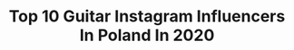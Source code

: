 ---
title: Top 10 Guitar Instagram Influencers In Poland In 2020
description: >-
  Find top guitar Instagram influencers in Poland in 2020. Most popular hashtags: #poland #guitar #polishgirl #video.
platform: Instagram
hits: 58
text_top: Analyze the top-rated Instagram influencers on inBeat.
text_bottom: inBeat holds 58 Instagram influencers like this in Poland for you to contact.
profiles:
  - username: "qeeriefire"
    fullname: >-
      Justyna 🔥
    bio: >-
      Poland Music▪️Self-taught beginner guitarist▪️ Dogs▪️Cooking▪️ Marvel Comics▪️Yoga #metalhead
    location: "Poland"
    followers: 21421
    engagement: 1065
    commentsToLikes: 0.040381
    id: ck0w6ezy8892n0i19b3l6lf3r
    verified: false
    hashtags: ""
  - username: "stylish_katarinka"
    fullname: >-
      Katarinka
    bio: >-
      👸 #Lawyer & #MSc of Environmental protection👩‍🎓#Fashion 👠 #Painter👩‍🎨 #guitar🎸 #Wife💍 ❤️ #Polish & #Croatian 😊
    location: "Poland"
    followers: 77005
    engagement: 146
    commentsToLikes: 0.097154
    id: ck9wdvwj2hi4a0j78lpqxzyns
    verified: false
    hashtags: "#influencer, #thermline, #balkangirl, #animalprint"
  - username: "wiolagaida"
    fullname: >-
      Wiola Gaida
    bio: >-
      Polka w Meksyku 🇵🇱🇲🇽❤️ 👠1,8m #model 🎤#guitarist #singer 💜#volunteer 📚medical uni #student 🔎#modelscout 𝗨𝗻𝗱𝗲𝗿 𝗲𝘃𝗲𝗿𝘆 𝗽𝗶𝗰𝘁𝘂𝗿𝗲 𝗼𝗻𝗲 𝗳𝗮𝗰𝘁 𝗼𝗿 𝗰𝘂𝗿𝗶𝗼𝘀𝗶𝘁𝘆! 📚
    location: "Poland"
    followers: 47103
    engagement: 380
    commentsToLikes: 0.088597
    id: ck6tkxwpp5mca0j71wmn7rwwy
    verified: false
    hashtags: "#bride, #polishgirl, #fashion, #doll"
  - username: "moolattemusic"
    fullname: >-
      Moo Latte
    bio: >-
      African rooted POLISH producer based in (DK)🇩🇰 Guitarist/Producer of Bitamina 🎸 New single with Iman Omari ⬇️
    location: "Poland"
    followers: 10138
    engagement: 849
    commentsToLikes: 0.153982
    id: ck6tj3jkj1xtv0j71exn2j5mx
    verified: false
    hashtags: "#beatmaker, #beatsforlease, #sp404a, #neosoulbeats"
  - username: "mayonesguitars"
    fullname: >-
      Dawid Dziewulski
    bio: >-
      MAYONES GUITARS & BASSES | Official Instagram profile. Handcrafted in Gdansk, Poland since 1982 | Contact us : info@mayones.com
    location: "Poland"
    followers: 201682
    engagement: 316
    commentsToLikes: 0.005222
    id: ck0tyhewgmu010i195b47kniu
    verified: false
    hashtags: "#djent, #mayonesduvell, #guitarra, #tkopickups"
  - username: "sirvogg"
    fullname: >-
      Waclaw Vogg Kieltyka
    bio: >-
      Vogg was born 38 years ago and his life is about to make noise on guitar @decapitatedband and @machine_head
    location: "Poland"
    followers: 15901
    engagement: 541
    commentsToLikes: 0.014903
    id: ck13bkz42vx6b0i19u4hplezx
    verified: false
    hashtags: "#covidchallenge, #merch, #video, #evh"
  - username: "dawidskoczylas"
    fullname: >-
      Dawid Skoczylas
    bio: >-
      Wrocław 🏠 | Sunsets 🌄🌅🌇 | Rooftops 🏢🏪 | Guitar 🎶🎸 | Trips ⛺👣 |❤️ @patrycja_sordyl Współpraca 📩 d.skoczylas.5@gmail.com
    location: "Poland"
    followers: 7032
    engagement: 432
    commentsToLikes: 0.010147
    id: ck14guqck74i20i19e3nb26pu
    verified: false
    hashtags: "#visitaustria, #wroclaw, #mountainstones, #ourplanetdaily"
  - username: "maja_singer_"
    fullname: >-
      MAJA NYCZ | Music Videos
    bio: >-
      17 yo, singer 🤠 sc:maja.malinka ❤️ @hpyzel 🔥 LINK TO MY SONG ⬇️
    location: "Poland"
    followers: 6760
    engagement: 2180
    commentsToLikes: 0.101137
    id: ckf5rn7npda5r0j23sp57ugh8
    verified: false
    hashtags: "#grunge, #guitar, #enroutejewelry, #love"
  - username: "hubertwiecek"
    fullname: >-
      Hubert Więcek
    bio: >-
      @banisher_official @decapitatedband @redemptorband @aciddrinkers_official @officialibanezguitars @soundargov_ @craft.ears @darkglasselectronics
    location: "Poland"
    followers: 9917
    engagement: 471
    commentsToLikes: 0.034732
    id: ck13bky33vx220i19wqvm5b0x
    verified: false
    hashtags: "#musicians, #ibanezgallery, #puffcustom, #banisher"
  - username: "scrap_technic"
    fullname: >-
      🏗Work🔳Mixedmedia🔃Upcycling🤖CNC
    bio: >-
      Aga&Adrian Wrocław-POLAND 🇵🇱🇪🇺 📬 cnc.adrian@gmail.com 📬 🏗www.ganz.org.pl🏗 #cnc#slowmotion#cncporn#satifyingvideos#engineering#photo#upcycling#decor
    location: "Poland"
    followers: 20839
    engagement: 199
    commentsToLikes: 0.005516
    id: ck13cvyuk2fog0i19fsap47dk
    verified: false
    hashtags: "#cnclathe, #cnc, #fr, #cncmilling"
---